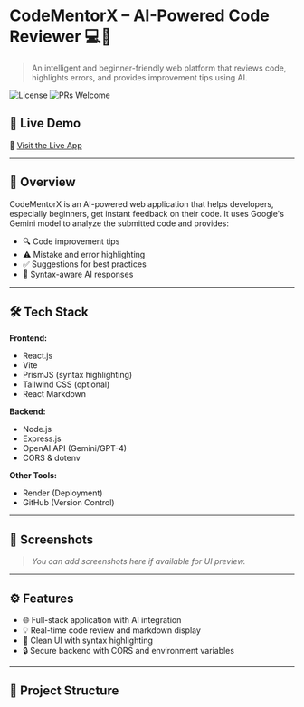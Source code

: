 # CodeMentorX – AI-Powered Code Reviewer 💻🤖

> An intelligent and beginner-friendly web platform that reviews code, highlights errors, and provides improvement tips using AI.

![License](https://img.shields.io/badge/license-MIT-blue.svg) ![PRs Welcome](https://img.shields.io/badge/PRs-welcome-brightgreen.svg)

## 🚀 Live Demo

🔗 [Visit the Live App](https://codementorx-ai-powered-code-reviewer.onrender.com)

---

## 📌 Overview

CodeMentorX is an AI-powered web application that helps developers, especially beginners, get instant feedback on their code. It uses Google's Gemini model to analyze the submitted code and provides:

- 🔍 Code improvement tips  
- ⚠️ Mistake and error highlighting  
- ✅ Suggestions for best practices  
- 🧠 Syntax-aware AI responses

---

## 🛠️ Tech Stack

**Frontend:**

- React.js
- Vite
- PrismJS (syntax highlighting)
- Tailwind CSS (optional)
- React Markdown

**Backend:**

- Node.js
- Express.js
- OpenAI API (Gemini/GPT-4)
- CORS & dotenv

**Other Tools:**

- Render (Deployment)
- GitHub (Version Control)

---

## 📸 Screenshots

> _You can add screenshots here if available for UI preview._

---

## ⚙️ Features

- 🌐 Full-stack application with AI integration
- 💡 Real-time code review and markdown display
- 📜 Clean UI with syntax highlighting
- 🔒 Secure backend with CORS and environment variables

---

## 🧩 Project Structure


